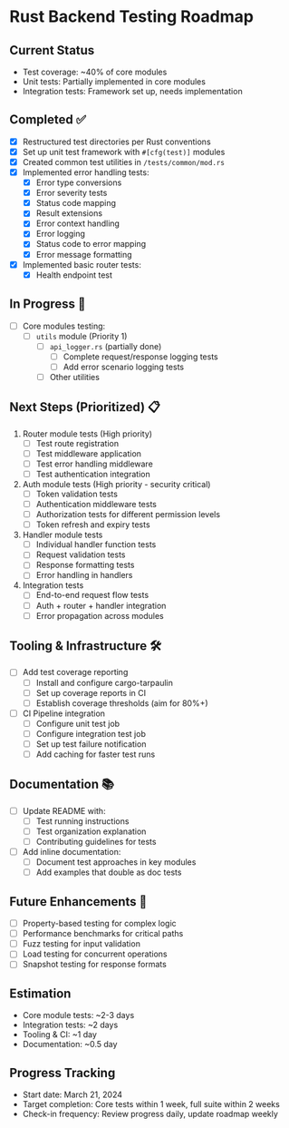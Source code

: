 # Rust Backend Testing Roadmap

## Current Status
- Test coverage: ~40% of core modules
- Unit tests: Partially implemented in core modules
- Integration tests: Framework set up, needs implementation

## Completed ✅
- [x] Restructured test directories per Rust conventions
- [x] Set up unit test framework with `#[cfg(test)]` modules
- [x] Created common test utilities in `/tests/common/mod.rs`
- [x] Implemented error handling tests:
  - [x] Error type conversions
  - [x] Error severity tests
  - [x] Status code mapping
  - [x] Result extensions
  - [x] Error context handling
  - [x] Error logging
  - [x] Status code to error mapping
  - [x] Error message formatting
- [x] Implemented basic router tests:
  - [x] Health endpoint test

## In Progress 🔄
- [ ] Core modules testing:
  - [ ] `utils` module (Priority 1)
    - [ ] `api_logger.rs` (partially done)
      - [ ] Complete request/response logging tests
      - [ ] Add error scenario logging tests
    - [ ] Other utilities

## Next Steps (Prioritized) 📋
1. Router module tests (High priority)
   - [ ] Test route registration
   - [ ] Test middleware application
   - [ ] Test error handling middleware
   - [ ] Test authentication integration

2. Auth module tests (High priority - security critical)
   - [ ] Token validation tests
   - [ ] Authentication middleware tests
   - [ ] Authorization tests for different permission levels
   - [ ] Token refresh and expiry tests

3. Handler module tests
   - [ ] Individual handler function tests
   - [ ] Request validation tests
   - [ ] Response formatting tests
   - [ ] Error handling in handlers

4. Integration tests
   - [ ] End-to-end request flow tests
   - [ ] Auth + router + handler integration
   - [ ] Error propagation across modules

## Tooling & Infrastructure 🛠️
- [ ] Add test coverage reporting
  - [ ] Install and configure cargo-tarpaulin
  - [ ] Set up coverage reports in CI
  - [ ] Establish coverage thresholds (aim for 80%+)

- [ ] CI Pipeline integration
  - [ ] Configure unit test job
  - [ ] Configure integration test job
  - [ ] Set up test failure notification
  - [ ] Add caching for faster test runs

## Documentation 📚
- [ ] Update README with:
  - [ ] Test running instructions
  - [ ] Test organization explanation
  - [ ] Contributing guidelines for tests

- [ ] Add inline documentation:
  - [ ] Document test approaches in key modules
  - [ ] Add examples that double as doc tests

## Future Enhancements 🚀
- [ ] Property-based testing for complex logic
- [ ] Performance benchmarks for critical paths
- [ ] Fuzz testing for input validation
- [ ] Load testing for concurrent operations
- [ ] Snapshot testing for response formats

## Estimation
- Core module tests: ~2-3 days
- Integration tests: ~2 days
- Tooling & CI: ~1 day
- Documentation: ~0.5 day

## Progress Tracking
- Start date: March 21, 2024
- Target completion: Core tests within 1 week, full suite within 2 weeks
- Check-in frequency: Review progress daily, update roadmap weekly 